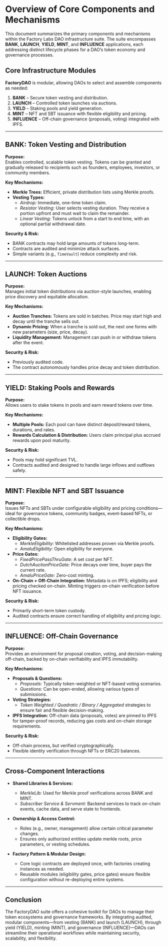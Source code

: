 # Overview of Core Components and Mechanisms

This document summarizes the primary components and mechanisms within the Factory Labs DAO infrastructure suite. The suite encompasses **BANK**, **LAUNCH**, **YIELD**, **MINT**, and **INFLUENCE** applications, each addressing distinct lifecycle phases for a DAO’s token economy and governance processes.

## Core Infrastructure Modules

**FactoryDAO** is modular, allowing DAOs to select and assemble components as needed:

1. **BANK** – Secure token vesting and distribution.
2. **LAUNCH** – Controlled token launches via auctions.
3. **YIELD** – Staking pools and yield generation.
4. **MINT** – NFT and SBT issuance with flexible eligibility and pricing.
5. **INFLUENCE** – Off-chain governance (proposals, voting) integrated with IPFS.

---

## BANK: Token Vesting and Distribution

**Purpose:**  
Enables controlled, scalable token vesting. Tokens can be granted and gradually released to recipients such as founders, employees, investors, or community members.

**Key Mechanisms:**
- **Merkle Trees:** Efficient, private distribution lists using Merkle proofs.  
- **Vesting Types:**
  - *Airdrop:* Immediate, one-time token claim.
  - *Resistor Vesting:* User selects vesting duration. They receive a portion upfront and must wait to claim the remainder.
  - *Linear Vesting:* Tokens unlock from a start to end time, with an optional partial withdrawal date.

**Security & Risk:**
- BANK contracts may hold large amounts of tokens long-term.  
- Contracts are audited and minimize attack surfaces.  
- Simple variants (e.g., `TimeVault`) reduce complexity and risk.

---

## LAUNCH: Token Auctions

**Purpose:**  
Manages initial token distributions via auction-style launches, enabling price discovery and equitable allocation.

**Key Mechanisms:**
- **Auction Tranches:** Tokens are sold in batches. Price may start high and decay until the tranche sells out.  
- **Dynamic Pricing:** When a tranche is sold out, the next one forms with new parameters (size, price, decay).  
- **Liquidity Management:** Management can push in or withdraw tokens after the event.

**Security & Risk:**
- Previously audited code.  
- The contract autonomously handles price decay and token distribution.

---

## YIELD: Staking Pools and Rewards

**Purpose:**  
Allows users to stake tokens in pools and earn reward tokens over time.

**Key Mechanisms:**
- **Multiple Pools:** Each pool can have distinct deposit/reward tokens, durations, and rates.  
- **Rewards Calculation & Distribution:** Users claim principal plus accrued rewards upon pool maturity.

**Security & Risk:**
- Pools may hold significant TVL.  
- Contracts audited and designed to handle large inflows and outflows safely.

---

## MINT: Flexible NFT and SBT Issuance

**Purpose:**  
Issues NFTs and SBTs under configurable eligibility and pricing conditions—ideal for governance tokens, community badges, event-based NFTs, or collectible drops.

**Key Mechanisms:**
- **Eligibility Gates:**  
  - *MerkleEligibility:* Whitelisted addresses proven via Merkle proofs.  
  - *AmaluEligibility:* Open eligibility for everyone.
- **Price Gates:**  
  - *FixedPricePassThruGate:* A set cost per NFT.  
  - *DutchAuctionPriceGate:* Price decays over time, buyer pays the current rate.  
  - *AmaluPriceGate:* Zero-cost minting.
- **On-Chain + Off-Chain Integration:** Metadata is on IPFS; eligibility and pricing checked on-chain. Minting triggers on-chain verification before NFT issuance.

**Security & Risk:**
- Primarily short-term token custody.  
- Audited contracts ensure correct handling of eligibility and pricing logic.

---

## INFLUENCE: Off-Chain Governance

**Purpose:**  
Provides an environment for proposal creation, voting, and decision-making off-chain, backed by on-chain verifiability and IPFS immutability.

**Key Mechanisms:**
- **Proposals & Questions:**  
  - *Proposals:* Typically token-weighted or NFT-based voting scenarios.  
  - *Questions:* Can be open-ended, allowing various types of submissions.
- **Voting Strategies:**  
  - *Token Weighted / Quadratic / Binary / Aggregated* strategies to ensure fair and flexible decision-making.  
- **IPFS Integration:** Off-chain data (proposals, votes) are pinned to IPFS for tamper-proof records, reducing gas costs and on-chain storage requirements.

**Security & Risk:**
- Off-chain process, but verified cryptographically.  
- Flexible identity verification through NFTs or ERC20 balances.

---

## Cross-Component Interactions

- **Shared Libraries & Services:**  
  - *MerkleLib:* Used for Merkle proof verifications across BANK and MINT.  
  - *Subscriber Service & Servment:* Backend services to track on-chain events, cache data, and serve state to frontends.
  
- **Ownership & Access Control:**  
  - Roles (e.g., owner, management) allow certain critical parameter changes.  
  - Ensures only authorized entities update merkle roots, price parameters, or vesting schedules.

- **Factory Pattern & Modular Design:**  
  - Core logic contracts are deployed once, with factories creating instances as needed.  
  - Reusable modules (eligibility gates, price gates) ensure flexible configuration without re-deploying entire systems.

---

## Conclusion

The FactoryDAO suite offers a cohesive toolkit for DAOs to manage their token ecosystems and governance frameworks. By integrating audited, modular components—from vesting (BANK) and launch (LAUNCH), through yield (YIELD), minting (MINT), and governance (INFLUENCE)—DAOs can streamline their operational workflows while maintaining security, scalability, and flexibility.
